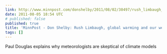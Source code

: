 ```yaml
---
link: http://www.minnpost.com/donshelby/2011/08/02/30497/rush_limbaugh_global_warming_and_our_weather
date: 2011-08-05 18:54 UTC
# published: false
published: true
title: 'MinnPost - Don Shelby: Rush Limbaugh, global warming and our weather'
tags: []
---
```


Paul Douglas explains why meteorologists are skeptical of climate models
